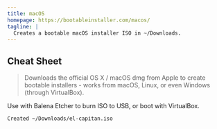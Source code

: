 ```yaml
---
title: macOS
homepage: https://bootableinstaller.com/macos/
tagline: |
  Creates a bootable macOS installer ISO in ~/Downloads.
---
```


## Cheat Sheet

> Downloads the official OS X / macOS dmg from Apple to create bootable
> installers - works from macOS, Linux, or even Windows (through VirtualBox).

Use with Balena Etcher to burn ISO to USB, or boot with VirtualBox.

```text
Created ~/Downloads/el-capitan.iso
```
